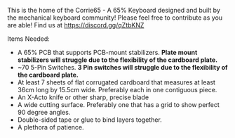 This is the home of the Corrie65 - A 65% Keyboard designed and built by the mechanical keyboard community!
Please feel free to contribute as you are able!
Find us at https://discord.gg/qZtbKNZ

Items Needed:
 - A 65% PCB that supports PCB-mount stabilizers. **Plate mount stabilizers will struggle due to the flexibility of the cardboard plate.**
 - ~70 5-Pin Switches. **3 Pin switches will struggle due to the flexibility of the cardboard plate.**
 - At least 7 sheets of  flat corrugated cardboard that measures at least 36cm long by 15.5cm wide. Preferably each in one contiguous piece.
 - An X-Acto knife or other sharp, precise blade
 - A wide cutting surface. Preferably one that has a grid to show perfect 90 degree angles.
 - Double-sided tape or glue to bind layers together.
 - A plethora of patience.